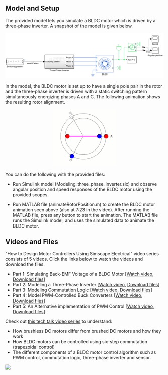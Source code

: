 ## Model and Setup
The provided model lets you simulate a BLDC motor which is driven by a three-phase inverter. A snapshot of the model is given below. 

![](images/model.png)

In the model, the BLDC motor is set up to have a single pole pair in the rotor and the three-phase inverter is driven with a static switching pattern simultaneously energizing phases A and C. The following animation shows the resulting rotor alignment.

<p align="center">
<img src="images/GS_part2.gif" width="40%">
</p>

You can do the following with the provided files:

- Run Simulink model (Modeling_three_phase_inverter.slx) and observe angular position and speed responses of the BLDC motor using the provided scopes.

- Run MATLAB file (animateRotorPosition.m) to create the BLDC motor animation seen above (also at 7:23 in the video). After running the MATLAB file, press any button to start the animation. The MATLAB file runs the Simulink model, and uses the simulated data to animate the BLDC motor.

## Videos and Files
"How to Design Motor Controllers Using Simscape Electrical" video series consists of 5 videos. Click the links below to watch the videos and download the files. 

  - Part 1: Simulating Back-EMF Voltage of a BLDC Motor [[Watch video](https://www.mathworks.com/videos/how-to-design-motor-controllers-using-simscape-electrical-part-1-simulating-back-emf-voltage-of-a-bldc-motor-1565241566392.html), [Download files](https://github.com/mathworks/Design-motor-controllers-with-Simscape-Electrical/tree/master/1%20Simulating%20back%20emf%20voltage%20of%20a%20BLDC%20motor)]
  - Part 2: Modeling a Three-Phase Inverter [[Watch video](https://www.mathworks.com/videos/how-to-design-motor-controllers-using-simscape-electrical-part-2-modeling-a-three-phase-inverter-1567758371716.html), [Download files](https://github.com/mathworks/Design-motor-controllers-with-Simscape-Electrical/tree/master/2%20Modeling%20a%20three%20phase%20inverter)]
  - Part 3: Modeling Commutation Logic [[Watch video](https://www.mathworks.com/videos/how-to-design-motor-controllers-using-simscape-electrical-part-3-modeling-commutation-logic-1576044161917.html), [Download files](https://github.com/mathworks/Design-motor-controllers-with-Simscape-Electrical/tree/master/3%20Modeling%20commutation%20logic)]
  - Part 4: Model PWM-Controlled Buck Converters [[Watch video](https://www.mathworks.com/videos/how-to-design-motor-controllers-using-simscape-electrical-part-4-modeling-a-pwm-controlled-buck-converter-1578478768258.html), [Download files](https://github.com/mathworks/Design-motor-controllers-with-Simscape-Electrical/tree/master/4%20Modeling%20a%20PWM%20controlled%20buck%20converter)]
  - Part 5: An Alternative implementation of PWM Control [[Watch video](https://www.mathworks.com/videos/how-to-design-motor-controllers-using-simscape-electrical-part-5-an-alternative-implementation-of-pwm-control-1579758063226.html), [Download files](https://github.com/mathworks/Design-motor-controllers-with-Simscape-Electrical/tree/master/5%20PWM%20control%20of%20a%20BLDC%20motor)]
  
Check out [this tech talk video series](https://www.mathworks.com/videos/series/brushless-dc-motors.html) to understand: 
  
- How brushless DC motors differ from brushed DC motors and how they work
- How BLDC motors can be controlled using six-step commutation (trapezoidal control)
- The different components of a BLDC motor control algorithm such as PWM control, commutation logic, three-phase inverter and sensor.

![](algorithm.png)
